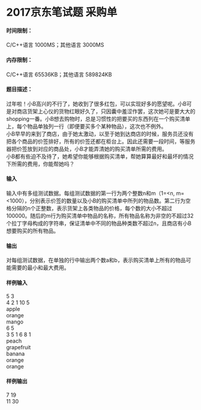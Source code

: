 # 2017京东笔试题 采购单
#### 时间限制：  
C/C++语言 1000MS；其他语言 3000MS  
#### 内存限制：  
C/C++语言 65536KB；其他语言 589824KB  
#### 题目描述：  
过年啦！小B高兴的不行了，她收到了很多红包，可以实现好多的愿望呢。小B可是对商店货架上心仪的货物红眼好久了，只因囊中羞涩作罢，这次她可是要大大的shopping一番。小B想去购物时，总是习惯性的把要买的东西列在一个购买清单上，每个物品单独列一行（即便要买多个某种物品），这次也不例外。  
小B早早的来到了商店，由于她太激动，以至于她到达商店的时候，服务员还没有把各个商品的价签排好，所有的价签还都在柜台上。因此还需要一段时间，等服务器把价签放到对应的商品处，小B才能弄清她的购买清单所需的费用。  
小B都有些迫不及待了，她希望你能够根据购买清单，帮她算算最好和最坏的情况下所需的费用，你能帮她吗？  
#### 输入
输入中有多组测试数据。每组测试数据的第一行为两个整数n和m（1=<n, m=<1000），分别表示价签的数量以及小B的购买清单中所列的物品数。第二行为空格分隔的n个正整数，表示货架上各类物品的价格，每个数的大小不超过100000。随后的m行为购买清单中物品的名称，所有物品名称为非空的不超过32个拉丁字母构成的字符串，保证清单中不同的物品种类数不超过n，且商店有小B想要购买的所有物品。

#### 输出
对每组测试数据，在单独的行中输出两个数a和b，表示购买清单上所有的物品可能需要的最小和最大费用。

#### 样例输入
5 3  
4 2 1 10 5  
apple  
orange  
mango  
6 5  
3 5 1 6 8 1  
peach  
grapefruit  
banana  
orange  
orange  

#### 样例输出
7 19  
11 30
